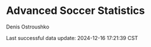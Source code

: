 # Advanced Soccer Statistics
Denis Ostroushko

<!-- gfm -->

Last successful data update: 2024-12-16 17:21:39 CST
